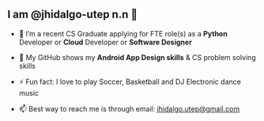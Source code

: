 
## I am @jhidalgo-utep n.n 👋 

- 👀 I’m a recent CS Graduate applying for FTE role(s) as a **Python** Developer or **Cloud** Developer or **Software Designer** 
 
- 🔭 My GitHub shows my **Android App Design skills** & CS problem solving skills
 
- ⚡ Fun fact: I love to play Soccer, Basketball and DJ Electronic dance music
 
- 📫 Best way to reach me is through email: jhidalgo.utep@gmail.com
